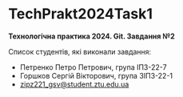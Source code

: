 # TechPrakt2024Task1
**Технологічна практика 2024. Git. Завдання №2**

Список студентів, які виконали завдання:
* Петренко Петро Петрович, група ІПЗ-22-7
* Горшков Сергій Вікторович, група ЗІПЗ-22-1
* zipz221_gsv@student.ztu.edu.ua

